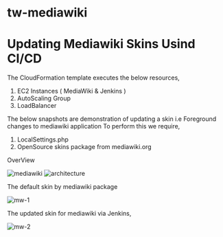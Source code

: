 # tw-mediawiki

# Updating Mediawiki Skins Usind CI/CD

The CloudFormation template executes the below resources,
1. EC2 Instances ( MediaWiki & Jenkins )
2. AutoScaling Group
3. LoadBalancer

The below snapshots are demonstration of updating a skin i.e Foreground changes to mediawiki application
To perform this we require,
1. LocalSettings.php
2. OpenSource skins package from mediawiki.org

OverView 


![mediawiki](https://user-images.githubusercontent.com/76770914/152633607-5cc6f05e-91b3-43b8-ac76-03a78b2d7439.jpg)
![architecture](https://user-images.githubusercontent.com/76770914/152633937-9224aeec-f4ca-4e6d-84e0-a2d6a2b8af9c.jpg)




The default skin by mediawiki package

![mw-1](https://user-images.githubusercontent.com/76770914/152439401-aac0fd30-5cff-4517-b14a-3f71f987a6e8.JPG)


The updated skin for mediawiki via Jenkins,

![mw-2](https://user-images.githubusercontent.com/76770914/152439534-8f504f3b-853c-4259-8aa2-bd2a41df73ca.JPG)
